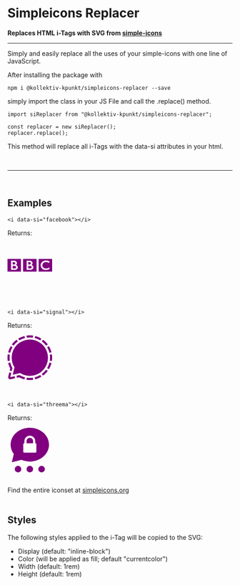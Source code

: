 # Simpleicons Replacer
**Replaces HTML i-Tags with SVG from [simple-icons](https://simpleicons.org/)**
___

Simply and easily replace all the uses of your simple-icons with one line of JavaScript.

After installing the package with
```
npm i @kollektiv-kpunkt/simpleicons-replacer --save
```

simply import the class in your JS File and call the .replace() method.
```
import siReplacer from "@kollektiv-kpunkt/simpleicons-replacer";

const replacer = new siReplacer();
replacer.replace();
```

This method will replace all i-Tags with the data-si attributes in your html.

<br>

---
<br>

## Examples

```
<i data-si="facebook"></i>
```
Returns:
<div style="width: 100px; fill: purple">
    <svg role="img" viewBox="0 0 24 24" xmlns="http://www.w3.org/2000/svg"><title>BBC</title><path d="M13.004 13c0 .744-.925.7-.925.7h-.925v-1.343h.925c.952-.007.925.644.925.644m-1.85-2.693h.704c.732.04.705.584.705.584 0 .677-.81.688-.81.688h-.6zm1.679 1.536s.633-.27.627-.985c0 0 .096-1.173-1.458-1.316h-1.724v4.917h1.977s1.65.004 1.65-1.388c0 0 .04-.947-1.072-1.228M8.37 8.58h7.258v6.84H8.371zM4.633 13c0 .744-.925.7-.925.7h-.925v-1.343h.925c.952-.007.925.644.925.644m-1.85-2.693h.705c.732.04.704.584.704.584 0 .677-.81.688-.81.688h-.599zm1.679 1.536s.633-.27.627-.985c0 0 .097-1.173-1.457-1.316H1.908v4.917h1.976s1.651.004 1.651-1.388c0 0 .04-.947-1.073-1.228M0 8.58h7.259v6.84H0zm22.52 1.316v.908s-.887-.545-1.867-.556c0 0-1.828-.036-1.91 1.752 0 0-.066 1.645 1.888 1.738 0 0 .82.099 1.932-.61v.94s-1.492.887-3.22.204c0 0-1.454-.53-1.509-2.272 0 0-.06-1.79 1.878-2.385 0 0 .517-.198 1.447-.11 0 0 .556.055 1.36.39m-5.778 5.525H24V8.58h-7.259Z"/></svg>
</div>

<br>
<br>

```
<i data-si="signal"></i>
```
Returns:
<div style="width: 100px; fill: purple">
    <svg role="img" viewBox="0 0 24 24" xmlns="http://www.w3.org/2000/svg"><title>Signal</title><path d="m9.12.35.27 1.09a10.845 10.845 0 0 0-3.015 1.248l-.578-.964A11.955 11.955 0 0 1 9.12.35zm5.76 0-.27 1.09a10.845 10.845 0 0 1 3.015 1.248l.581-.964A11.955 11.955 0 0 0 14.88.35zM1.725 5.797A11.955 11.955 0 0 0 .351 9.119l1.09.27A10.845 10.845 0 0 1 2.69 6.374zm-.6 6.202a10.856 10.856 0 0 1 .122-1.63l-1.112-.168a12.043 12.043 0 0 0 0 3.596l1.112-.169A10.856 10.856 0 0 1 1.125 12zm17.078 10.275-.578-.964a10.845 10.845 0 0 1-3.011 1.247l.27 1.091a11.955 11.955 0 0 0 3.319-1.374zM22.875 12a10.856 10.856 0 0 1-.122 1.63l1.112.168a12.043 12.043 0 0 0 0-3.596l-1.112.169a10.856 10.856 0 0 1 .122 1.63zm.774 2.88-1.09-.27a10.845 10.845 0 0 1-1.248 3.015l.964.581a11.955 11.955 0 0 0 1.374-3.326zm-10.02 7.875a10.952 10.952 0 0 1-3.258 0l-.17 1.112a12.043 12.043 0 0 0 3.597 0zm7.125-4.303a10.914 10.914 0 0 1-2.304 2.302l.668.906a12.019 12.019 0 0 0 2.542-2.535zM18.45 3.245a10.914 10.914 0 0 1 2.304 2.304l.906-.675a12.019 12.019 0 0 0-2.535-2.535zM3.246 5.549A10.914 10.914 0 0 1 5.55 3.245l-.675-.906A12.019 12.019 0 0 0 2.34 4.874zm19.029.248-.964.577a10.845 10.845 0 0 1 1.247 3.011l1.091-.27a11.955 11.955 0 0 0-1.374-3.318zM10.371 1.246a10.952 10.952 0 0 1 3.258 0L13.8.134a12.043 12.043 0 0 0-3.597 0zM3.823 21.957 1.5 22.5l.542-2.323-1.095-.257-.542 2.323a1.125 1.125 0 0 0 1.352 1.352l2.321-.532zm-2.642-3.041 1.095.255.375-1.61a10.828 10.828 0 0 1-1.21-2.952l-1.09.27a11.91 11.91 0 0 0 1.106 2.852zm5.25 2.437-1.61.375.255 1.095 1.185-.275a11.91 11.91 0 0 0 2.851 1.106l.27-1.091a10.828 10.828 0 0 1-2.943-1.217zM12 2.25a9.75 9.75 0 0 0-8.25 14.938l-.938 4 4-.938A9.75 9.75 0 1 0 12 2.25z"/></svg>
</div>

<br>
<br>

```
<i data-si="threema"></i>
```
Returns:
<div style="width: 100px; fill: purple">
    <svg role="img" viewBox="0 0 24 24" xmlns="http://www.w3.org/2000/svg"><title>Threema</title><path d="M11.998 20.486a1.757 1.757 0 1 1 0 3.514 1.757 1.757 0 0 1 0-3.514zm-6.335 0a1.757 1.757 0 1 1 0 3.514 1.757 1.757 0 0 1 0-3.514zm12.671 0a1.757 1.757 0 1 1 0 3.514 1.757 1.757 0 0 1 0-3.514zM12 0c5.7 0 10.322 4.066 10.322 9.082 0 5.016-4.622 9.083-10.322 9.083a11.45 11.45 0 0 1-4.523-.917l-5.171 1.293 1.105-4.42c-1.094-1.442-1.733-3.175-1.733-5.039C1.678 4.066 6.3 0 12 0zm-.001 4.235A2.926 2.926 0 0 0 9.072 7.16v1.17h-.115a.47.47 0 0 0-.47.47v4.126c0 .26.21.471.47.471h6.086c.26 0 .47-.21.47-.47V8.798a.47.47 0 0 0-.47-.47h-.115v-1.17a2.927 2.927 0 0 0-2.93-2.924zm0 1.17c.972 0 1.758.786 1.758 1.754v1.17h-3.514v-1.17c0-.968.786-1.754 1.756-1.754z"/></svg>
</div>

<br>

Find the entire iconset at [simpleicons.org](https://simpleicons.org/)
<br>
<br>

## Styles

The following styles applied to the i-Tag will be copied to the SVG:
- Display (default: "inline-block")
- Color (will be applied as fill; default "currentcolor")
- Width (default: 1rem)
- Height (default: 1rem)

